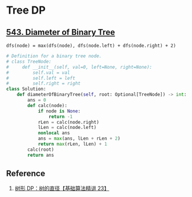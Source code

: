 

# Tree DP

## [543. Diameter of Binary Tree](https://leetcode.cn/problems/diameter-of-binary-tree/)

`dfs(node) = max(dfs(node), dfs(node.left) + dfs(node.right) + 2)`

```python
# Definition for a binary tree node.
# class TreeNode:
#     def __init__(self, val=0, left=None, right=None):
#         self.val = val
#         self.left = left
#         self.right = right
class Solution:
    def diameterOfBinaryTree(self, root: Optional[TreeNode]) -> int:
        ans = 0
        def calc(node):
            if node is None:
                return -1
            rLen = calc(node.right)
            lLen = calc(node.left)
            nonlocal ans
            ans = max(ans, lLen + rLen + 2)
            return max(rLen, lLen) + 1
        calc(root)
        return ans
```

## Reference

1. [树形 DP：树的直径【基础算法精讲 23】](https://www.bilibili.com/video/BV17o4y187h1/?share_source=copy_web&vd_source=5d4accef9045e3ed4e08bbb7a80f3c70)
